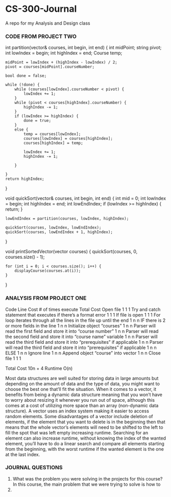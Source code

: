 # CS-300-Journal
A repo for my Analysis and Design class

### CODE FROM PROJECT TWO ###
int partition(vector<Course>& courses, int begin, int end) {
    int midPoint;
    string pivot;
    int lowIndex = begin;
    int highIndex = end;
    Course temp;

    midPoint = lowIndex + (highIndex - lowIndex) / 2;
    pivot = courses[midPoint].courseNumber;

    bool done = false;

    while (!done) {
        while (courses[lowIndex].courseNumber < pivot) {
            lowIndex += 1;
        }
        while (pivot < courses[highIndex].courseNumber) {
            highIndex -= 1;
        }
        if (lowIndex >= highIndex) {
            done = true;
        }
        else {
            temp = courses[lowIndex];
            courses[lowIndex] = courses[highIndex];
            courses[highIndex] = temp;

            lowIndex += 1;
            highIndex -= 1;

        }

    }
    return highIndex;
}

void quickSort(vector<Course>& courses, int begin, int end) {
    int mid = 0;
    int lowIndex = begin;
    int highIndex = end;
    int lowEndIndex;
    if (lowIndex >= highIndex) {
        return;
    }

    lowEndIndex = partition(courses, lowIndex, highIndex);

    quickSort(courses, lowIndex, lowEndIndex);
    quickSort(courses, lowEndIndex + 1, highIndex);

}

void printSortedVector(vector<Course> courses) {
    quickSort(courses, 0, courses.size() - 1);

    for (int i = 0; i < courses.size(); i++) {
        displayCourse(courses.at(i));
    }
}

### ANALYSIS FROM PROJECT ONE ###

Code	Line Cost	# of times execute	Total Cost
Open file	1	1	1
Try and catch statement that executes if there’s a format error	1	1	1
If file is open	1	1	1
For loop iterates through all the lines in the file up until the end	1	n	n
IF there is 2 or more fields in the line	1	n	n
Initialize object “courses”	1	n	n
Parser will read the first field and store it into “course number”	1	n	n
Parser will read the second field and store it into “course name” variable	1	n	n
Parser will read the third field and store it into “prerequisites” if applicable	1	n	n
Parser will read the third field and store it into “prerequisites” if applicable	1	n	n
ELSE	1	n	n
Ignore line	1	n	n
Append object “course” into vector	1	n	n
Close file	1	1	1  
                                  
Total Cost	10n + 4
Runtime	O(n)

Most data structures are well suited for storing data in large amounts but depending on the amount of data and the type of data, you might want to choose the best one that’ll fit the situation. When it comes to a vector, it benefits from being a dynamic data structure meaning that you won’t have to worry about resizing it whenever you run out of space, although this comes at a cost of utilizing more space than an array (non-dynamic data structure). A vector uses an index system making it easier to access random elements. Some disadvantages of a vector include deletion of elements, if the element that you want to delete is in the beginning then that means that the whole vector’s elements will need to be shifted to the left to fill the spot that was left empty increasing runtime. Searching for an element can also increase runtime, without knowing the index of the wanted element, you’ll have to do a linear search and compare all elements starting from the beginning, with the worst runtime if the wanted element is the one at the last index.

### JOURNAL QUESTIONS ###

1. What was the problem you were solving in the projects for this course?
In this course, the main problem that we were trying to solve is how to 
3.   
